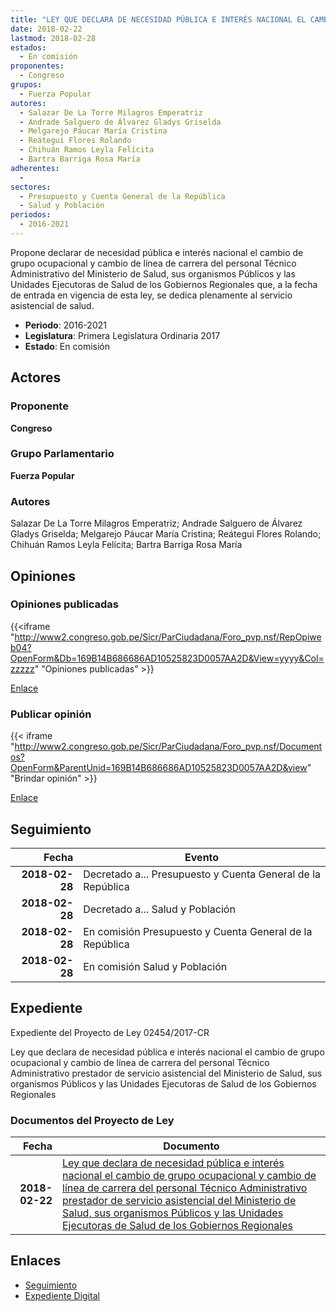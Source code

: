 ```yaml
---
title: "LEY QUE DECLARA DE NECESIDAD PÚBLICA E INTERÉS NACIONAL EL CAMBIO DE GRUPO OCUPACIONAL Y CAMBIO DE LÍNEA DE CARRERA DEL PERSONAL TÉCNICO ADMINISTRATIVO PRESTADOR DE SERVICIO ASISTENCIAL DEL MINISTERIO DE SALUD, SUS ORGANISMOS PÚBLICOS Y LAS UNIDADES EJECUTORAS DE SALUD DE LOS GOBIERNOS REGIONALES"
date: 2018-02-22
lastmod: 2018-02-28
estados: 
  - En comisión
proponentes: 
  - Congreso
grupos: 
  - Fuerza Popular
autores: 
  - Salazar De La Torre Milagros Emperatriz
  - Andrade Salguero de Álvarez Gladys Griselda
  - Melgarejo Páucar María Cristina
  - Reátegui Flores Rolando
  - Chihuán Ramos Leyla Felícita
  - Bartra Barriga Rosa María
adherentes: 
  - 
sectores: 
  - Presupuesto y Cuenta General de la República
  - Salud y Población
periodos: 
  - 2016-2021
---
```


Propone declarar de necesidad pública e interés nacional el cambio de grupo ocupacional y cambio de línea de carrera del personal Técnico Administrativo del Ministerio de Salud, sus organismos Públicos y las Unidades Ejecutoras de Salud de los Gobiernos Regionales que, a la fecha de entrada en vigencia de esta ley, se dedica plenamente al servicio asistencial de salud.

- **Periodo**: 2016-2021
- **Legislatura**: Primera Legislatura Ordinaria 2017
- **Estado**: En comisión

## Actores

### Proponente

**Congreso**

### Grupo Parlamentario

**Fuerza Popular**

### Autores

Salazar De La Torre Milagros Emperatriz; Andrade Salguero de Álvarez Gladys Griselda; Melgarejo Páucar María Cristina; Reátegui Flores Rolando; Chihuán Ramos Leyla Felícita; Bartra Barriga Rosa María


## Opiniones

### Opiniones publicadas

{{<iframe "http://www2.congreso.gob.pe/Sicr/ParCiudadana/Foro_pvp.nsf/RepOpiweb04?OpenForm&Db=169B14B686686AD10525823D0057AA2D&View=yyyy&Col=zzzzz" "Opiniones publicadas" >}}

[Enlace](http://www2.congreso.gob.pe/Sicr/ParCiudadana/Foro_pvp.nsf/RepOpiweb04?OpenForm&Db=169B14B686686AD10525823D0057AA2D&View=yyyy&Col=zzzzz)
### Publicar opinión

{{< iframe "http://www2.congreso.gob.pe/Sicr/ParCiudadana/Foro_pvp.nsf/Documentos?OpenForm&ParentUnid=169B14B686686AD10525823D0057AA2D&view" "Brindar opinión" >}}

[Enlace](http://www2.congreso.gob.pe/Sicr/ParCiudadana/Foro_pvp.nsf/Documentos?OpenForm&ParentUnid=169B14B686686AD10525823D0057AA2D&view)

## Seguimiento

| Fecha | Evento |
|------:|--------|
| **2018-02-28** | Decretado a... Presupuesto y Cuenta General de la República|
| **2018-02-28** | Decretado a... Salud y Población|
| **2018-02-28** | En comisión Presupuesto y Cuenta General de la República|
| **2018-02-28** | En comisión Salud y Población|


## Expediente

Expediente del Proyecto de Ley 02454/2017-CR

Ley que declara de necesidad pública e interés nacional el cambio de grupo ocupacional y cambio de línea de carrera del personal Técnico Administrativo prestador de servicio asistencial del Ministerio de Salud, sus organismos Públicos y las Unidades Ejecutoras de Salud de los Gobiernos Regionales


### Documentos del Proyecto de Ley

| Fecha | Documento |
|------:|--------|
| **2018-02-22** | [Ley que declara de necesidad pública e interés nacional el cambio de grupo ocupacional y cambio de línea de carrera del personal Técnico Administrativo prestador de servicio asistencial del Ministerio de Salud, sus organismos Públicos y las Unidades Ejecutoras de Salud de los Gobiernos Regionales](http://www.leyes.congreso.gob.pe/Documentos/2016_2021/Proyectos_de_Ley_y_de_Resoluciones_Legislativas/PL0245420180222.pdf) |

## Enlaces 

- [Seguimiento](http://www2.congreso.gob.pe/Sicr/TraDocEstProc/CLProLey2016.nsf/f7fff46988ca05b1052578e100829cc7/b7b26a08ea4feaca0525823c007a5e9a?OpenDocument)
- [Expediente Digital](http://www2.congreso.gob.pe/Sicr/TraDocEstProc/CLProLey2016.nsf/f7fff46988ca05b1052578e100829cc7/b7b26a08ea4feaca0525823c007a5e9a?OpenDocument&Click=05257FB7005EB655.eb71d0cf91d8294e05256cdf006b5706/$Body/0.1C6C)
